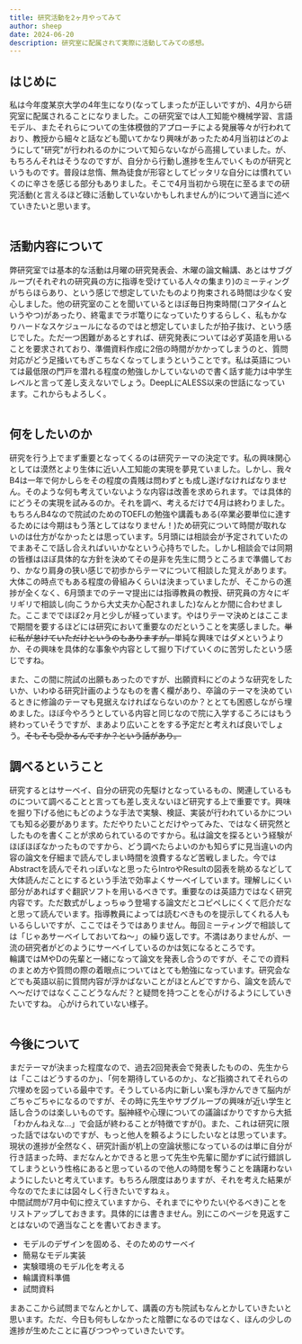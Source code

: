 ```yaml
---
title: 研究活動を2ヶ月やってみて
author: sheep
date: 2024-06-20
description: 研究室に配属されて実際に活動してみての感想。
---
```

<a id='はじめに'></a>

## はじめに
私は今年度某京大学の4年生になり(なってしまったが正しいですが)、4月から研究室に配属されることになりました。この研究室では人工知能や機械学習、言語モデル、またそれらについての生体模倣的アプローチによる発展等々が行われており、教授から細々と話なども聞いてかなり興味があったため4月当初はどのようにして"研究"が行われるのかについて知らないながら高揚していました。が、もちろんそれはそうなのですが、自分から行動し進捗を生んでいくものが研究というものです。普段は怠惰、無為徒食が形容としてピッタリな自分には慣れていくのに辛さを感じる部分もありました。そこで4月当初から現在に至るまでの研究活動(と言えるほど碌に活動していないかもしれませんが)について適当に述べていきたいと思います。  
<br />
<a id='活動内容について'></a>

## 活動内容について
弊研究室では基本的な活動は月曜の研究発表会、木曜の論文輪講、あとはサブグループ(それぞれの研究員の方に指導を受けている人々の集まり)のミーティングがちらほらあり、という感じで想定していたものより拘束される時間は少なく安心しました。他の研究室のことを聞いているとほぼ毎日拘束時間(コアタイムというやつ)があったり、終電までラボ篭りになっていたりするらしく、私もかなりハードなスケジュールになるのではと想定していましたが拍子抜け、という感じでした。ただ一つ困難があるとすれば、研究発表については必ず英語を用いることを要求されており、準備資料作成に2倍の時間がかかってしまうのと、質問対応がどう足掻いてもぎこちなくなってしまうということです。私は英語については最低限の門戸を潜れる程度の勉強しかしていないので書く話す能力は中学生レベルと言って差し支えないでしょう。DeepLにALESS以来の世話になっています。これからもよろしく。  
<br />
<a id='何をしたいのか'></a>

## 何をしたいのか
研究を行う上でまず重要となってくるのは研究テーマの決定です。私の興味関心としては漠然とより生体に近い人工知能の実現を夢見ていました。しかし、我々B4は一年で何かしらをその程度の貴賎は問わずとも成し遂げなければなりません。そのような何も考えていないような内容は改善を求められます。では具体的にどうその実現を試みるのか。それを調べ、考えるだけで4月は終わりました。もちろんB4なので院試のためのTOEFLの勉強や講義もある(卒業必要単位に達するためには今期はもう落としてはなりません！)ため研究について時間が取れないのは仕方がなかったとは思っています。5月頭には相談会が予定されていたのでまあそこで話し合えればいいかなという心持ちでした。しかし相談会では同期の皆様はほぼ具体的な方針を決めてその是非を先生に問うところまで準備しており、かなり肩身の狭い感じで初歩からテーマについて相談した覚えがあります。大体この時点でもある程度の骨組みくらいは決まっていましたが、そこからの進捗が全くなく、6月頭までのテーマ提出には指導教員の教授、研究員の方々にギリギリで相談し(向こうから大丈夫か心配されました)なんとか間に合わせました。ここまででほぼ2ヶ月と少しが経っています。やはりテーマ決めとはここまで期間を要するほどには研究において重要なのだということを実感しました。<s>単に私が怠けていただけというのもありますが。</s>単純な興味ではダメというよりか、その興味を具体的な事象や内容として掘り下げていくのに苦労したという感じですね。  

また、この間に院試の出願もあったのですが、出願資料にどのような研究をしたいか、いわゆる研究計画のようなものを書く欄があり、卒論のテーマを決めているときに修論のテーマも見据えなければならないのか？ととても困惑しながら埋めました。ほぼ今やろうとしている内容と同じなので院に入学するころにはもう終わっていそうですが、まあより広いことをする予定だと考えれば良いでしょう。<s>そもそも受かるんですか？という話があり。</s>
<br />
<a id='調べるということ'></a>

## 調べるということ
研究するとはサーベイ、自分の研究の先駆けとなっているもの、関連しているものについて調べることと言っても差し支えないほど研究する上で重要です。興味を掘り下げる他にもどのような手法で実験、検証、実装が行われているかについても知る必要があります。ただやりたいことだけやってみた、ではなく研究然としたものを書くことが求められているのですから。私は論文を探るという経験がほぼほぼなかったものですから、どう調べたらよいのかも知らずに見当違いの内容の論文を仔細まで読んでしまい時間を浪費するなど苦戦しました。今ではAbstractを読んでそれっぽいなと思ったらIntroやResultの図表を眺めるなどして大体読んだことにするという手法で効率よくサーベイしています。理解しにくい部分があればすぐ翻訳ソフトを用いるべきです。重要なのは英語力ではなく研究内容です。ただ数式がしょっちゅう登場する論文だとコピペしにくくて厄介だなと思って読んでいます。指導教員によっては読むべきものを提示してくれる人もいるらしいですが、ここではそうではありません。毎回ミーティングで相談しては「じゃあサーベイしておいてね〜」の繰り返しです。不満はありませんが、一流の研究者がどのようにサーベイしているのかは気になるところです。  
輪講ではMやDの先輩と一緒になって論文を発表し合うのですが、そこでの資料のまとめ方や質問の際の着眼点についてはとても勉強になっています。研究会などでも英語以前に質問内容が浮かばないことがほとんどですから、論文を読んでへ〜だけではなくここどうなんだ？と疑問を持つことを心がけるようにしていきたいですね。
<Tweet id="1803020321760690514" />
心がけられていない様子。  
<br />
<a id='今後について'></a>

## 今後について
まだテーマが決まった程度なので、過去2回発表会で発表したものの、先生からは「ここはどうするのか」、「何を期待しているのか」、など指摘されてそれらの穴埋めを図っている最中です。そうしている内に新しい案も浮かんできて脳内がごちゃごちゃになるのですが、その時に先生やサブグループの興味が近い学生と話し合うのは楽しいものです。脳神経や心理についての議論ばかりですから大抵「わかんねえな...」で会話が終わることが特徴ですが()。また、これは研究に限った話ではないのですが、もっと他人を頼るようにしたいなとは思っています。現状の進捗が全然なく、研究計画が机上の空論状態になっているのは単に自分が行き詰まった時、まだなんとかできると思って先生や先輩に聞かずに試行錯誤してしまうという性格にあると思っているので他人の時間を奪うことを躊躇わないようにしたいと考えています。もちろん限度はありますが、それを考えた結果が今なのでたまには図々しく行きたいですねぇ。  
中間試問が7月中旬に控えていますから、それまでにやりたい(やるべき)ことをリストアップしておきます。具体的には書きません。別にこのページを見返すことはないので適当なことを書いておきます。

- モデルのデザインを固める、そのためのサーベイ
- 簡易なモデル実装
- 実験環境のモデル化を考える
- 輪講資料準備
- 試問資料

まあここから試問までなんとかして、講義の方も院試もなんとかしていきたいと思います。ただ、今日も何もしなかったと陰鬱になるのではなく、ほんの少しの進捗が生めたことに喜びつつやっていきたいです。
<br />

<Script src="https://platform.twitter.com/widgets.js" strategy="lazyOnload" />